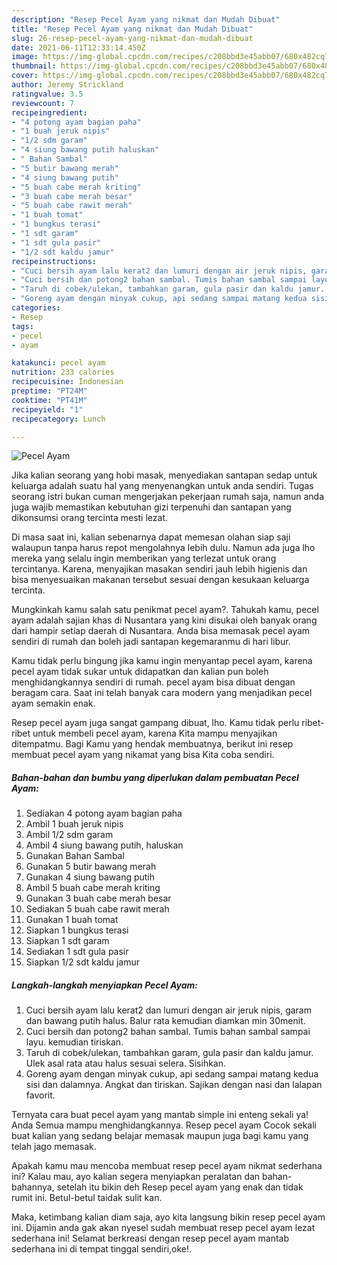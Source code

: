 ```yaml
---
description: "Resep Pecel Ayam yang nikmat dan Mudah Dibuat"
title: "Resep Pecel Ayam yang nikmat dan Mudah Dibuat"
slug: 26-resep-pecel-ayam-yang-nikmat-dan-mudah-dibuat
date: 2021-06-11T12:33:14.450Z
image: https://img-global.cpcdn.com/recipes/c208bbd3e45abb07/680x482cq70/pecel-ayam-foto-resep-utama.jpg
thumbnail: https://img-global.cpcdn.com/recipes/c208bbd3e45abb07/680x482cq70/pecel-ayam-foto-resep-utama.jpg
cover: https://img-global.cpcdn.com/recipes/c208bbd3e45abb07/680x482cq70/pecel-ayam-foto-resep-utama.jpg
author: Jeremy Strickland
ratingvalue: 3.5
reviewcount: 7
recipeingredient:
- "4 potong ayam bagian paha"
- "1 buah jeruk nipis"
- "1/2 sdm garam"
- "4 siung bawang putih haluskan"
- " Bahan Sambal"
- "5 butir bawang merah"
- "4 siung bawang putih"
- "5 buah cabe merah kriting"
- "3 buah cabe merah besar"
- "5 buah cabe rawit merah"
- "1 buah tomat"
- "1 bungkus terasi"
- "1 sdt garam"
- "1 sdt gula pasir"
- "1/2 sdt kaldu jamur"
recipeinstructions:
- "Cuci bersih ayam lalu kerat2 dan lumuri dengan air jeruk nipis, garam dan bawang putih halus. Balur rata kemudian diamkan min 30menit."
- "Cuci bersih dan potong2 bahan sambal. Tumis bahan sambal sampai layu. kemudian tiriskan."
- "Taruh di cobek/ulekan, tambahkan garam, gula pasir dan kaldu jamur. Ulek asal rata atau halus sesuai selera. Sisihkan."
- "Goreng ayam dengan minyak cukup, api sedang sampai matang kedua sisi dan dalamnya. Angkat dan tiriskan. Sajikan dengan nasi dan lalapan favorit."
categories:
- Resep
tags:
- pecel
- ayam

katakunci: pecel ayam 
nutrition: 233 calories
recipecuisine: Indonesian
preptime: "PT24M"
cooktime: "PT41M"
recipeyield: "1"
recipecategory: Lunch

---
```



![Pecel Ayam](https://img-global.cpcdn.com/recipes/c208bbd3e45abb07/680x482cq70/pecel-ayam-foto-resep-utama.jpg)

Jika kalian seorang yang hobi masak, menyediakan santapan sedap untuk keluarga adalah suatu hal yang menyenangkan untuk anda sendiri. Tugas seorang istri bukan cuman mengerjakan pekerjaan rumah saja, namun anda juga wajib memastikan kebutuhan gizi terpenuhi dan santapan yang dikonsumsi orang tercinta mesti lezat.

Di masa  saat ini, kalian sebenarnya dapat memesan olahan siap saji walaupun tanpa harus repot mengolahnya lebih dulu. Namun ada juga lho mereka yang selalu ingin memberikan yang terlezat untuk orang tercintanya. Karena, menyajikan masakan sendiri jauh lebih higienis dan bisa menyesuaikan makanan tersebut sesuai dengan kesukaan keluarga tercinta. 



Mungkinkah kamu salah satu penikmat pecel ayam?. Tahukah kamu, pecel ayam adalah sajian khas di Nusantara yang kini disukai oleh banyak orang dari hampir setiap daerah di Nusantara. Anda bisa memasak pecel ayam sendiri di rumah dan boleh jadi santapan kegemaranmu di hari libur.

Kamu tidak perlu bingung jika kamu ingin menyantap pecel ayam, karena pecel ayam tidak sukar untuk didapatkan dan kalian pun boleh menghidangkannya sendiri di rumah. pecel ayam bisa dibuat dengan beragam cara. Saat ini telah banyak cara modern yang menjadikan pecel ayam semakin enak.

Resep pecel ayam juga sangat gampang dibuat, lho. Kamu tidak perlu ribet-ribet untuk membeli pecel ayam, karena Kita mampu menyajikan ditempatmu. Bagi Kamu yang hendak membuatnya, berikut ini resep membuat pecel ayam yang nikamat yang bisa Kita coba sendiri.

<!--inarticleads1-->

##### Bahan-bahan dan bumbu yang diperlukan dalam pembuatan Pecel Ayam:

1. Sediakan 4 potong ayam bagian paha
1. Ambil 1 buah jeruk nipis
1. Ambil 1/2 sdm garam
1. Ambil 4 siung bawang putih, haluskan
1. Gunakan  Bahan Sambal
1. Gunakan 5 butir bawang merah
1. Gunakan 4 siung bawang putih
1. Ambil 5 buah cabe merah kriting
1. Gunakan 3 buah cabe merah besar
1. Sediakan 5 buah cabe rawit merah
1. Gunakan 1 buah tomat
1. Siapkan 1 bungkus terasi
1. Siapkan 1 sdt garam
1. Sediakan 1 sdt gula pasir
1. Siapkan 1/2 sdt kaldu jamur




<!--inarticleads2-->

##### Langkah-langkah menyiapkan Pecel Ayam:

1. Cuci bersih ayam lalu kerat2 dan lumuri dengan air jeruk nipis, garam dan bawang putih halus. Balur rata kemudian diamkan min 30menit.
1. Cuci bersih dan potong2 bahan sambal. Tumis bahan sambal sampai layu. kemudian tiriskan.
1. Taruh di cobek/ulekan, tambahkan garam, gula pasir dan kaldu jamur. Ulek asal rata atau halus sesuai selera. Sisihkan.
1. Goreng ayam dengan minyak cukup, api sedang sampai matang kedua sisi dan dalamnya. Angkat dan tiriskan. Sajikan dengan nasi dan lalapan favorit.




Ternyata cara buat pecel ayam yang mantab simple ini enteng sekali ya! Anda Semua mampu menghidangkannya. Resep pecel ayam Cocok sekali buat kalian yang sedang belajar memasak maupun juga bagi kamu yang telah jago memasak.

Apakah kamu mau mencoba membuat resep pecel ayam nikmat sederhana ini? Kalau mau, ayo kalian segera menyiapkan peralatan dan bahan-bahannya, setelah itu bikin deh Resep pecel ayam yang enak dan tidak rumit ini. Betul-betul taidak sulit kan. 

Maka, ketimbang kalian diam saja, ayo kita langsung bikin resep pecel ayam ini. Dijamin anda gak akan nyesel sudah membuat resep pecel ayam lezat sederhana ini! Selamat berkreasi dengan resep pecel ayam mantab sederhana ini di tempat tinggal sendiri,oke!.

